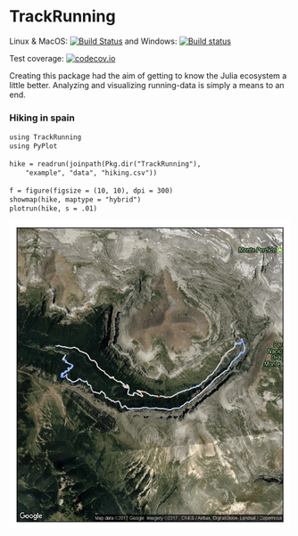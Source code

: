 # TrackRunning

Linux & MacOS:
[![Build Status](https://travis-ci.org/jrklasen/TrackRunning.jl.svg?branch=master)](https://travis-ci.org/jrklasen/TrackRunning.jl)
and Windows:
[![Build status](https://ci.appveyor.com/api/projects/status/4iqftaeavygayts2?svg=true)](https://ci.appveyor.com/project/jrklasen/trackrunning-jl)

Test coverage:
[![codecov.io](http://codecov.io/github/jrklasen/TrackRunning.jl/coverage.svg?branch=master)](http://codecov.io/github/jrklasen/TrackRunning.jl?branch=master)

Creating this package had the aim of getting to know the Julia ecosystem a little better.
Analyzing and visualizing running-data is simply a means to an end.

### Hiking in spain
```{julia}
using TrackRunning
using PyPlot

hike = readrun(joinpath(Pkg.dir("TrackRunning"),
    "example", "data", "hiking.csv"))

f = figure(figsize = (10, 10), dpi = 300)
showmap(hike, maptype = "hybrid")
plotrun(hike, s = .01)
```

![hiking](https://github.com/jrklasen/TrackRunning.jl/blob/dev/example/plot/hiking.png?raw=true)
